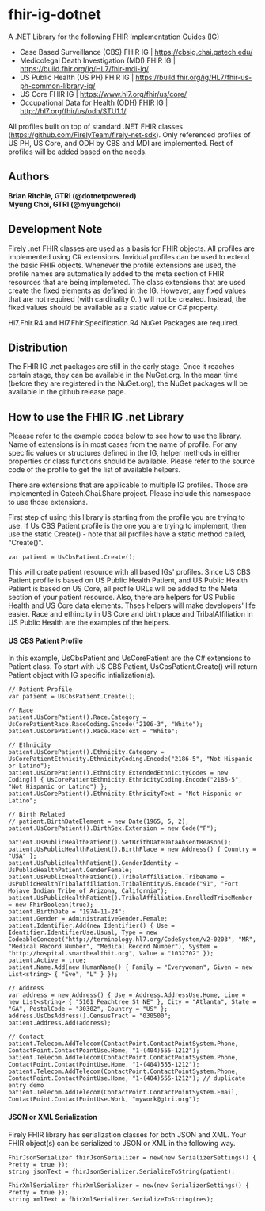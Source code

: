 # fhir-ig-dotnet
A .NET Library for the following FHIR Implementation Guides (IG)
* Case Based Surveillance (CBS) FHIR IG | https://cbsig.chai.gatech.edu/
* Medicolegal Death Investigation (MDI) FHIR IG | https://build.fhir.org/ig/HL7/fhir-mdi-ig/
* US Public Health (US PH) FHIR IG | https://build.fhir.org/ig/HL7/fhir-us-ph-common-library-ig/
* US Core FHIR IG | https://www.hl7.org/fhir/us/core/
* Occupational Data for Health (ODH) FHIR IG | http://hl7.org/fhir/us/odh/STU1.1/

All profiles built on top of standard .NET FHIR classes (https://github.com/FirelyTeam/firely-net-sdk). Only referenced profiles of US PH, US Core, and ODH by CBS and MDI are implemented. Rest of profiles will be added based on the needs. 

## Authors
**Brian Ritchie, GTRI (@dotnetpowered)**<br/>
**Myung Choi, GTRI (@myungchoi)**

## Development Note
Firely .net FHIR classes are used as a basis for FHIR objects. All profiles are implemented using C# extensions. Invidual profiles can be used to extend the basic FHIR objects. Whenever the profile extensions are used, the profile names are automatically added to the meta section of FHIR resources that are being implemeted. The class extensions that are used create the fixed elements as defined in the IG. However, any fixed values that are not required (with cardinality 0..) will not be created. Instead, the fixed values should be available as a static value or C# property.

Hl7.Fhir.R4 and Hl7.Fhir.Specification.R4 NuGet Packages are required. 

## Distribution
The FHIR IG .net packages are still in the early stage. Once it reaches certain stage, they can be available in the NuGet.org. In the mean time (before they are registered in the NuGet.org), the NuGet packages will be available in the github release page.

## How to use the FHIR IG .net Library
Pleaase refer to the example codes below to see how to use the library. Name of extensions is in most cases from the name of profile. For any specific values or structures defined in the IG, helper methods in either properties or class functions should be available. Please refer to the source code of the profile to get the list of available helpers. 

There are extensions that are applicable to multiple IG profiles. Those are implemented in Gatech.Chai.Share project. Please include this namespace to use those extensions.

First step of using this library is starting from the profile you are trying to use. If Us CBS Patient profile is the one you are trying to implement, then use the static Create() - note that all profiles have a static method called, "Create()". 
```
var patient = UsCbsPatient.Create();
```
This will create patient resource with all based IGs' profiles. Since US CBS Patient profile is based on US Public Health Patient, and US Public Health Patient is based on US Core, all profile URLs will be added to the Meta section of your patient resource. Also, there are helpers for US Public Health and US Core data elements. Thses helpers will make developers' life easier. Race and ethincity in US Core and birth place and TribalAffiliation in US Public Health are the examples of the helpers.

#### US CBS Patient Profile
In this example, UsCbsPatient and UsCorePatient are the C# extensions to Patient class. To start with US CBS Patient, UsCbsPatient.Create() will return Patient object with IG specific intialization(s). 
```
// Patient Profile
var patient = UsCbsPatient.Create();

// Race
patient.UsCorePatient().Race.Category = UsCorePatientRace.RaceCoding.Encode("2106-3", "White");
patient.UsCorePatient().Race.RaceText = "White";

// Ethnicity
patient.UsCorePatient().Ethnicity.Category = UsCorePatientEthnicity.EthnicityCoding.Encode("2186-5", "Not Hispanic or Latino");
patient.UsCorePatient().Ethnicity.ExtendedEthnicityCodes = new Coding[] { UsCorePatientEthnicity.EthnicityCoding.Encode("2186-5", "Not Hispanic or Latino") };
patient.UsCorePatient().Ethnicity.EthnicityText = "Not Hispanic or Latino";

// Birth Related
// patient.BirthDateElement = new Date(1965, 5, 2);
patient.UsCorePatient().BirthSex.Extension = new Code("F");

patient.UsPublicHealthPatient().SetBrithDateDataAbsentReason();
patient.UsPublicHealthPatient().BirthPlace = new Address() { Country = "USA" };
patient.UsPublicHealthPatient().GenderIdentity = UsPublicHealthPatient.GenderFemale;
patient.UsPublicHealthPatient().TribalAffiliation.TribeName = UsPublicHealthTribalAffiliation.TribalEntityUS.Encode("91", "Fort Mojave Indian Tribe of Arizona, California");
patient.UsPublicHealthPatient().TribalAffiliation.EnrolledTribeMember = new FhirBoolean(true);
patient.BirthDate = "1974-11-24";
patient.Gender = AdministrativeGender.Female;
patient.Identifier.Add(new Identifier() { Use = Identifier.IdentifierUse.Usual, Type = new CodeableConcept("http://terminology.hl7.org/CodeSystem/v2-0203", "MR", "Medical Record Number", "Medical Record Number"), System = "http://hospital.smarthealthit.org", Value = "1032702" });
patient.Active = true;
patient.Name.Add(new HumanName() { Family = "Everywoman", Given = new List<string> { "Eve", "L" } });

// Address
var address = new Address() { Use = Address.AddressUse.Home, Line = new List<string> { "5101 Peachtree St NE" }, City = "Atlanta", State = "GA", PostalCode = "30302", Country = "US" };
address.UsCbsAddress().CensusTract = "030500";
patient.Address.Add(address);

// Contact
patient.Telecom.AddTelecom(ContactPoint.ContactPointSystem.Phone, ContactPoint.ContactPointUse.Home, "1-(404)555-1212");
patient.Telecom.AddTelecom(ContactPoint.ContactPointSystem.Phone, ContactPoint.ContactPointUse.Home, "1-(404)555-1212");
patient.Telecom.AddTelecom(ContactPoint.ContactPointSystem.Phone, ContactPoint.ContactPointUse.Home, "1-(404)555-1212"); // duplicate entry demo
patient.Telecom.AddTelecom(ContactPoint.ContactPointSystem.Email, ContactPoint.ContactPointUse.Work, "mywork@gtri.org");
```
#### JSON or XML Serialization
Firely FHIR library has serialization classes for both JSON and XML. Your FHIR object(s) can be serialized to JSON or XML in the following way.
```
FhirJsonSerializer fhirJsonSerializer = new(new SerializerSettings() { Pretty = true });
string jsonText = fhirJsonSerializer.SerializeToString(patient);

FhirXmlSerializer fhirXmlSerializer = new(new SerializerSettings() { Pretty = true });
string xmlText = fhirXmlSerializer.SerializeToString(res);
```
